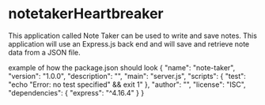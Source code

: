 # notetakerHeartbreaker
This application called Note Taker can be used to write and save notes. This application will use an Express.js back end and will save and retrieve note data from a JSON file.












example of how the package.json should look
{
  "name": "note-taker",
  "version": "1.0.0",
  "description": "",
  "main": "server.js",
  "scripts": {
    "test": "echo \"Error: no test specified\" && exit 1"
  },
  "author": "",
  "license": "ISC",
  "dependencies": {
    "express": "^4.16.4"
  }
}